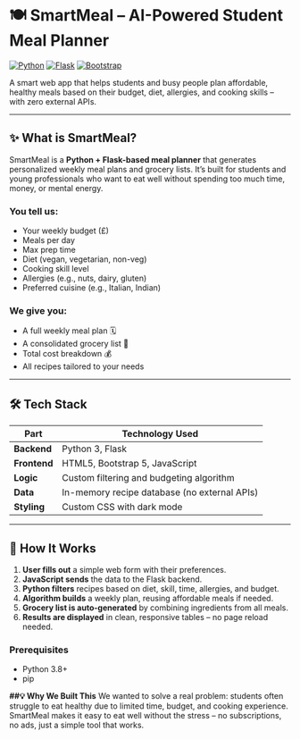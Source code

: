 # 🍽️ SmartMeal – AI-Powered Student Meal Planner

[![Python](https://img.shields.io/badge/Python-3.8%2B-blue)](https://www.python.org/)
[![Flask](https://img.shields.io/badge/Flask-2.3-lightgrey)](https://flask.palletsprojects.com/)
[![Bootstrap](https://img.shields.io/badge/Bootstrap-5.3-purple)](https://getbootstrap.com/)


A smart web app that helps students and busy people plan affordable, healthy meals based on their budget, diet, allergies, and cooking skills – with zero external APIs.

---

## ✨ What is SmartMeal?

SmartMeal is a **Python + Flask-based meal planner** that generates personalized weekly meal plans and grocery lists. It’s built for students and young professionals who want to eat well without spending too much time, money, or mental energy.

### You tell us:
- Your weekly budget (£)
- Meals per day
- Max prep time
- Diet (vegan, vegetarian, non-veg)
- Cooking skill level
- Allergies (e.g., nuts, dairy, gluten)
- Preferred cuisine (e.g., Italian, Indian)

### We give you:
- A full weekly meal plan 🗓️
- A consolidated grocery list 🛒
- Total cost breakdown 💰
- All recipes tailored to your needs

---

## 🛠️ Tech Stack

| Part           | Technology Used |
|----------------|-----------------|
| **Backend**    | Python 3, Flask |
| **Frontend**   | HTML5, Bootstrap 5, JavaScript |
| **Logic**      | Custom filtering and budgeting algorithm |
| **Data**       | In-memory recipe database (no external APIs) |
| **Styling**    | Custom CSS with dark mode |

---

## 🧠 How It Works

1. **User fills out** a simple web form with their preferences.
2. **JavaScript sends** the data to the Flask backend.
3. **Python filters** recipes based on diet, skill, time, allergies, and budget.
4. **Algorithm builds** a weekly plan, reusing affordable meals if needed.
5. **Grocery list is auto-generated** by combining ingredients from all meals.
6. **Results are displayed** in clean, responsive tables – no page reload needed.
   

### Prerequisites
- Python 3.8+
- pip

**##💡 Why We Built This**
We wanted to solve a real problem: students often struggle to eat healthy due to limited time, budget, and cooking experience. SmartMeal makes it easy to eat well without the stress – no subscriptions, no ads, just a simple tool that works.
